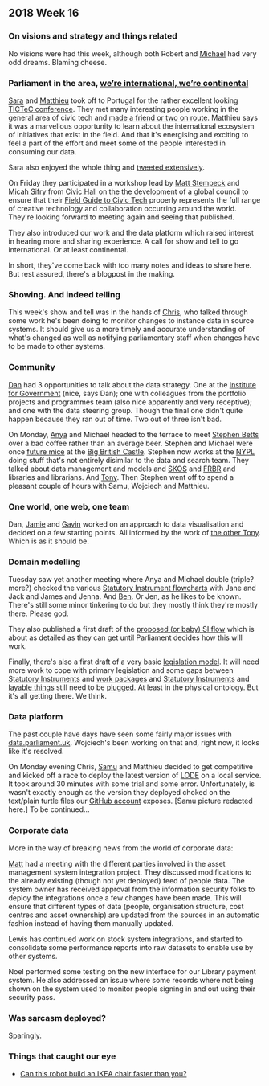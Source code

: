 ## 2018 Week 16

### On visions and strategy and things related

No visions were had this week, although both Robert and [Michael](https://twitter.com/fantasticlife) had very odd dreams. Blaming cheese.

### Parliament in the area, [we’re international, we’re continental](https://www.youtube.com/watch?v=pNfHoPIxhXM&t=1m9s)

[Sara](https://twitter.com/sarafreis) and [Matthieu](https://twitter.com/cognithive) took off to Portugal for the rather excellent looking [TICTeC conference](http://tictec.mysociety.org/). They met many interesting people working in the general area of civic tech and [made a friend or two on route](https://twitter.com/LudwigKayser/status/986530728035921920). Matthieu says it was a marvellous opportunity to learn about the international ecosystem of initiatives that exist in the field. And that it's energising and exciting to feel a part of the effort and meet some of the people interested in consuming our data.

Sara also enjoyed the whole thing and [tweeted extensively](https://twitter.com/search?f=tweets&q=sarafreis%20%23tictec&src=typd).

On Friday they participated in a workshop lead by [Matt Stempeck](https://twitter.com/mstem) and [Micah Sifry](https://twitter.com/Mlsif) from [Civic Hall](https://civichall.org/) on the the development of a global council to ensure that their [Field Guide to Civic Tech](https://docs.google.com/spreadsheets/d/1FzmvVAKOOFdixCs7oz88cz9g1fFPHDlg0AHgHCwhf4A/edit) properly represents the full range of creative technology and collaboration occurring around the world. They're looking forward to meeting again and seeing that published.

They also introduced our work and the data platform which raised interest in hearing more and sharing experience. A call for show and tell to go international. Or at least continental.

In short, they've come back with too many notes and ideas to share here. But rest assured, there's a blogpost in the making.

### Showing. And indeed telling

This week's show and tell was in the hands of [Chris](https://twitter.com/chrisalcockdev), who talked through some work he's been doing to monitor changes to instance data in source systems. It should give us a more timely and accurate understanding of what's changed as well as notifying parliamentary staff when changes have to be made to other systems.

### Community

[Dan](https://twitter.com/dasbarrett) had 3 opportunities to talk about the data strategy. One at the [Institute for Government](https://www.instituteforgovernment.org.uk/) (nice, says Dan); one with colleagues from the portfolio projects and programmes team (also nice apparently and very receptive); and one with the data steering group. Though the final one didn't quite happen because they ran out of time. Two out of three isn't bad.

On Monday, [Anya](https://twitter.com/bitten_) and Michael headed to the terrace to meet [Stephen Betts](https://twitter.com/stephenbetts) over a bad coffee rather than an average beer. Stephen and Michael were once [future mice](https://twitter.com/futuremice) at the [Big British Castle](https://www.youtube.com/watch?v=_IR4l1FoiIY). Stephen now works at the [NYPL](https://www.nypl.org/) doing stuff that's not entirely disimilar to the data and search team. They talked about data management and models and [SKOS](https://en.wikipedia.org/wiki/Simple_Knowledge_Organization_System) and [FRBR](https://en.wikipedia.org/wiki/Functional_Requirements_for_Bibliographic_Records) and libraries and librarians. And [Tony](https://twitter.com/tonyageh). Then Stephen went off to spend a pleasant couple of hours with Samu, Wojciech and Matthieu.

### One world, one web, one team

Dan, [Jamie](https://twitter.com/oddtype) and [Gavin](https://twitter.com/GavBerman) worked on an approach to data visualisation and decided on a few starting points. All informed by the work of [the other Tony](https://twitter.com/https://twitter.com/psychemedia). Which is as it should be.

### Domain modelling

Tuesday saw yet another meeting where Anya and Michael double (triple? more?) checked the various [Statutory Instrument flowcharts](https://ukparliament.github.io/ontologies/procedure/procedure-ontology.html#examples) with Jane and Jack and James and Jenna. And [Ben](https://twitter.com/benwoodhams). Or Jen, as he likes to be known. There's still some minor tinkering to do but they mostly think they're mostly there. Please god.

They also published a first draft of the [proposed (or baby) SI flow](https://github.com/ukparliament/ontologies/blob/master/procedure/proposed-sis/proposed-sis.pdf) which is about as detailed as they can get until Parliament decides how this will work.

Finally, there's also a first draft of a very basic [legislation model](https://ukparliament.github.io/ontologies/legislation/legislation-ontology.html). It will need more work to cope with primary legislation and some gaps between [Statutory Instruments](https://ukparliament.github.io/ontologies/legislation/legislation-ontology.html#d4e264) and [work packages](https://ukparliament.github.io/ontologies/procedure/procedure-ontology.html#d4e260) and [Statutory Instruments](https://ukparliament.github.io/ontologies/legislation/legislation-ontology.html#d4e264) and [layable things](https://ukparliament.github.io/ontologies/laying/laying-ontology.html#d4e213) still need to be [plugged](https://trello.com/c/2ucuhWhp/81-interface-classes). At least in the physical ontology. But it's all getting there. We think.

### Data platform

The past couple have days have seen some fairly major issues with [data.parliament.uk](http://www.data.parliament.uk/). Wojciech's been working on that and, right now, it looks like it's resolved.

On Monday evening Chris, [Samu](https://twitter.com/langsamu) and Matthieu decided to get competitive and kicked off a race to deploy the latest version of [LODE](http://www.essepuntato.it/lode) on a local service. It took around 30 minutes with some trial and some error. Unfortunately, is wasn't exactly enough as the version they deployed choked on the text/plain turtle files our [GitHub account](https://github.com/ukparliament/ontologies) exposes. [Samu picture redacted here.] To be continued...

### Corporate data

More in the way of breaking news from the world of corporate data:

[Matt](https://twitter.com/matiasgermanico) had a meeting with the different parties involved in the asset management system integration project. They discussed modifications to the already existing (though not yet deployed) feed of people data. The system owner has received approval from the information security folks to deploy the integrations once a few changes have been made. This will ensure that different types of data (people, organisation structure, cost centres and asset ownership) are updated from the sources in an automatic fashion instead of having them manually updated.

Lewis has continued work on stock system integrations, and started to consolidate some performance reports into raw datasets to enable use by other systems.

Noel performed some testing on the new interface for our Library payment system. He also addressed an issue where some records where not being shown on the system used to monitor people signing in and out using their security pass.

### Was sarcasm deployed?

Sparingly.

### Things that caught our eye

* [Can this robot build an IKEA chair faster than you?](http://www.sciencemag.org/news/2018/04/can-robot-build-ikea-chair-faster-you)